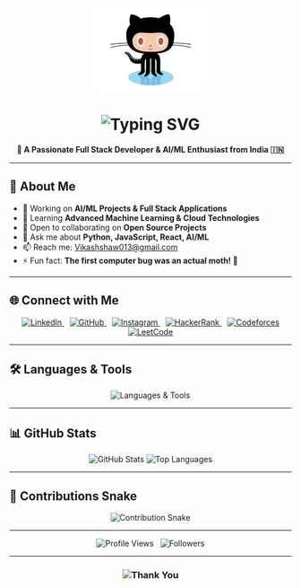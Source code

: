 <p align="center">
  <!-- Animated GitHub Icon -->
  <a href="https://github.com/CodebyVs" target="_blank">
    <img src="./octocat.gif" alt="GitHub" width="200" />
  </a>
</p>

<h1 align="center">
  <img src="https://readme-typing-svg.herokuapp.com/?font=Righteous&size=36&center=true&vCenter=true&width=600&height=90&duration=3000&lines=Hi+There!+👋;I'm+Vikash+Shaw!" alt="Typing SVG" />
</h1>

<p align="center">
  <strong>🚀 A Passionate Full Stack Developer & AI/ML Enthusiast from India 🇮🇳</strong>
</p>

---

## 🎯 About Me

- 🔭 Working on **AI/ML Projects & Full Stack Applications**  
- 🌱 Learning **Advanced Machine Learning & Cloud Technologies**  
- 👯 Open to collaborating on **Open Source Projects**  
- 💬 Ask me about **Python, JavaScript, React, AI/ML**  
- 📫 Reach me: [Vikashshaw013@gmail.com](mailto:Vikashshaw013@gmail.com)  
- ⚡ Fun fact: **The first computer bug was an actual moth! 🐛**

---

## 🌐 Connect with Me

<p align="center">
  <a href="https://linkedin.com/in/vikashkshaw" target="_blank" style="margin:0 5px">
    <img src="https://img.shields.io/badge/LinkedIn-0A66C2?logo=linkedin&logoColor=white&style=flat-square" alt="LinkedIn"/>
  </a>
  <a href="https://github.com/codebyvs" target="_blank" style="margin:0 5px">
    <img src="https://img.shields.io/badge/GitHub-181717?logo=github&logoColor=white&style=flat-square" alt="GitHub"/>
  </a>
  <a href="https://instagram.com/vikashshaw.me" target="_blank" style="margin:0 5px">
    <img src="https://img.shields.io/badge/Instagram-E4405F?logo=instagram&logoColor=white&style=flat-square" alt="Instagram"/>
  </a>
  <a href="https://www.hackerrank.com/vikashshaw9622" target="_blank" style="margin:0 5px">
    <img src="https://img.shields.io/badge/HackerRank-2EC866?logo=hackerrank&logoColor=white&style=flat-square" alt="HackerRank"/>
  </a>
  <a href="https://codeforces.com/profile/vikash_shaw" target="_blank" style="margin:0 5px">
    <img src="https://img.shields.io/badge/Codeforces-445F9D?logo=codeforces&logoColor=white&style=flat-square" alt="Codeforces"/>
  </a>
  <a href="https://leetcode.com/vikash_kumar_shaw" target="_blank" style="margin:0 5px">
    <img src="https://img.shields.io/badge/LeetCode-FFA116?logo=leetcode&logoColor=black&style=flat-square" alt="LeetCode"/>
  </a>
</p>

---

## 🛠️ Languages & Tools

<p align="center">
  <img src="https://skillicons.dev/icons?i=c,cpp,java,javascript,typescript,python,php,html,css,bootstrap,tailwind,react,redux,nextjs,vuejs,nodejs,express,flask,mongodb,mysql,postgresql,oracle,microsoftsql,tensorflow,pytorch,opencv,scikitlearn,pandas,seaborn,aws,heroku,git,linux,bash,postman,figma,babel,arduino,appwrite" alt="Languages & Tools" />
</p>

---

## 📊 GitHub Stats

<p align="center">
  <img src="https://github-readme-stats.vercel.app/api?username=codebyvs&show_icons=true&theme=github_dark&hide_border=true" width="45%" alt="GitHub Stats" />
  <img src="https://github-readme-stats.vercel.app/api/top-langs/?username=codebyvs&layout=compact&theme=github_dark&hide_border=true" width="45%" alt="Top Languages" />
</p>

---

## 🐍 Contributions Snake

<p align="center">
  <picture>
    <source media="(prefers-color-scheme: dark)" srcset="https://raw.githubusercontent.com/codebyvs/codebyvs/output/github-contribution-grid-snake-dark.svg" />
    <img src="https://raw.githubusercontent.com/codebyvs/codebyvs/output/github-contribution-grid-snake.svg" alt="Contribution Snake" />
  </picture>
</p>

---

<p align="center">
  <img src="https://komarev.com/ghpvc/?username=codebyvs&style=flat-square&color=blue" alt="Profile Views" />
  &nbsp;
  <img src="https://img.shields.io/github/followers/codebyvs?label=Followers&style=social" alt="Followers" />
</p>

---

<h3 align="center">
  <img src="https://readme-typing-svg.herokuapp.com/?font=Righteous&size=24&center=true&vCenter=true&width=550&height=60&duration=3000&lines=Thanks+for+visiting!+✌️;Let's+connect+and+collaborate!😊" alt="Thank You" />
</h3>
